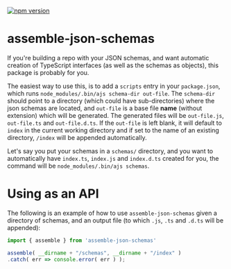 [![npm version][npm-image]][npm-url]

# assemble-json-schemas

If you're building a repo with your JSON schemas, and want automatic creation of TypeScript interfaces (as well as the schemas as objects), this package is probably for you.

The easiest way to use this, is to add a `scripts` entry in your `package.json`, which runs `node_modules/.bin/ajs schema-dir out-file`. The `schema-dir` should point to a directory (which could have sub-directories) where the json schemas are located, and `out-file` is a base file **name** (without extension) which will be generated. The generated files will be `out-file.js`, `out-file.ts` and `out-file.d.ts`. If the `out-file` is left blank, it will default to `index` in the current working directory and if set to the name of an existing directory, `/index` will be appended automatically.

Let's say you put your schemas in a `schemas/` directory, and you want to automatically have `index.ts`, `index.js` and `index.d.ts` created for you, the command will be `node_modules/.bin/ajs schemas`.

# Using as an API

The following is an example of how to use `assemble-json-schemas` given a directory of schemas, and an output file (to which `.js`, `.ts` and `.d.ts` will be appended):

```ts
import { assemble } from 'assemble-json-schemas'

assemble( __dirname + "/schemas", __dirname + "/index" )
.catch( err => console.error( err ) );
```

[npm-image]: https://img.shields.io/npm/v/assemble-json-schemas.svg
[npm-url]: https://npmjs.org/package/assemble-json-schemas
